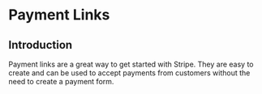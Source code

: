 # Payment Links

## Introduction
Payment links are a great way to get started with Stripe. They are easy to create and can be used to accept payments from customers without the need to create a payment form.